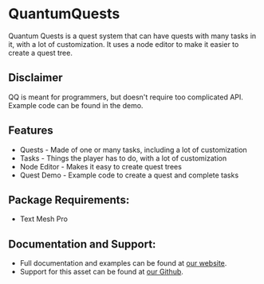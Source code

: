# QuantumQuests
Quantum Quests is a quest system that can have quests with many tasks in it, with a lot of customization. It uses a node editor to make it easier to create a quest tree.

Disclaimer
-----
QQ is meant for programmers, but doesn't require too complicated API. Example code can be found in the demo.

Features
-----
 * Quests - Made of one or many tasks, including a lot of customization
 * Tasks - Things the player has to do, with a lot of customization
 * Node Editor - Makes it easy to create quest trees
 * Quest Demo - Example code to create a quest and complete tasks

Package Requirements:
-----
 * Text Mesh Pro

Documentation and Support:
-----
 * Full documentation and examples can be found at [our website](https://quantumtekhub.com/docs/quantumquests/).
 * Support for this asset can be found at [our Github](https://github.com/QuantumTekSupport/QuantumQuests/issues).
